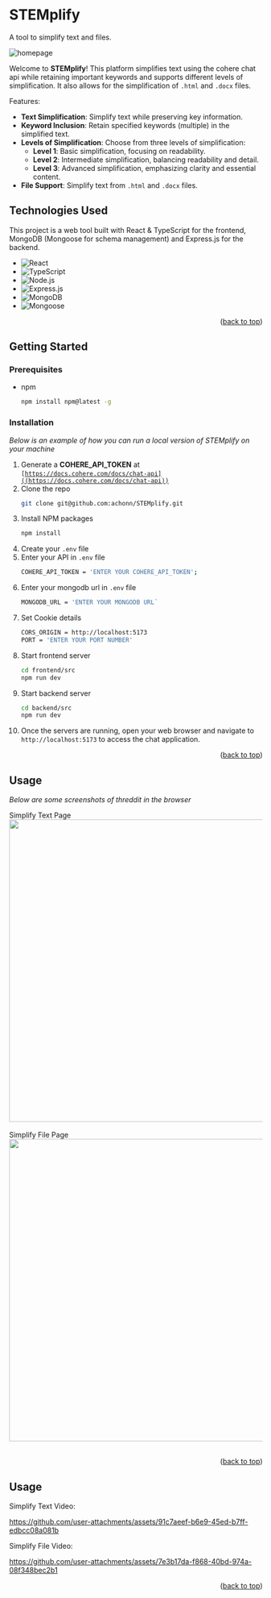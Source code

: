 <a id="readme-top"></a>

# STEMplify

A tool to simplify text and files.

![homepage](https://github.com/user-attachments/assets/91946117-d05a-4192-ab43-3a5630be1fce)

Welcome to **STEMplify**! This platform simplifies text using the cohere chat api while retaining important keywords and supports different levels of simplification. It also allows for the simplification of `.html` and `.docx` files.


Features:

- **Text Simplification**: Simplify text while preserving key information.
- **Keyword Inclusion**: Retain specified keywords (multiple) in the simplified text.
- **Levels of Simplification**: Choose from three levels of simplification:
  - **Level 1**: Basic simplification, focusing on readability.
  - **Level 2**: Intermediate simplification, balancing readability and detail.
  - **Level 3**: Advanced simplification, emphasizing clarity and essential content.
- **File Support**: Simplify text from `.html` and `.docx` files.

## Technologies Used

This project is a web tool built with React & TypeScript for the frontend, MongoDB (Mongoose for schema management) and Express.js for the backend.

- ![React](https://img.shields.io/badge/React-20232A?style=for-the-badge&logo=react&logoColor=61DAFB)
- ![TypeScript](https://img.shields.io/badge/TypeScript-007ACC?style=for-the-badge&logo=typescript&logoColor=white)
- ![Node.js](https://img.shields.io/badge/Node.js-339933?style=for-the-badge&logo=nodedotjs&logoColor=white)
- ![Express.js](https://img.shields.io/badge/Express.js-000000?style=for-the-badge&logo=express&logoColor=white)
- ![MongoDB](https://img.shields.io/badge/MongoDB-47A248?style=for-the-badge&logo=mongodb&logoColor=white)
- ![Mongoose](https://img.shields.io/badge/Mongoose-880000?style=for-the-badge&logo=mongoose&logoColor=white)


<p align="right">(<a href="#readme-top">back to top</a>)</p>

## Getting Started

### Prerequisites

* npm
  ```sh
  npm install npm@latest -g
  ```
### Installation

_Below is an example of how you can run a local version of STEMplify on your machine_

1. Generate a **COHERE_API_TOKEN** at <code>[https://docs.cohere.com/docs/chat-api]((https://docs.cohere.com/docs/chat-api))</code>
2. Clone the repo
   ```sh
   git clone git@github.com:achonn/STEMplify.git
   ```
3. Install NPM packages
   ```sh
   npm install
   ```
4. Create your <code>.env</code> file
5. Enter your API in `.env` file
   ```sh
   COHERE_API_TOKEN = 'ENTER YOUR COHERE_API_TOKEN';
   ```
6. Enter your mongodb url in `.env` file
   ```sh
   MONGODB_URL = 'ENTER YOUR MONGODB URL`
   ```
7. Set Cookie details
   ```sh
   CORS_ORIGIN = http://localhost:5173
   PORT = 'ENTER YOUR PORT NUMBER'
   ```
8. Start frontend server
   ```sh
   cd frontend/src
   npm run dev
   ```
9. Start backend server
    ```sh
    cd backend/src
    npm run dev
    ```
10. Once the servers are running, open your web browser and navigate to <code>http://localhost:5173</code> to access the chat application.
<p align="right">(<a href="#readme-top">back to top</a>)</p>




## Usage
_Below are some screenshots of threddit in the browser_
<div>
  Simplify Text Page<br>
  <img src="https://github.com/user-attachments/assets/19c574b6-81ae-43b9-944a-c36110c7b0c5" width="600">
</div>
<br>

<div>
  Simplify File Page<br>
  <img src="https://github.com/user-attachments/assets/2d311ce4-9977-43e6-9fd9-98340f443786" width="600">
</div>
<br>

<p align="right">(<a href="#readme-top">back to top</a>)</p>




## Usage

Simplify Text Video:


https://github.com/user-attachments/assets/91c7aeef-b6e9-45ed-b7ff-edbcc08a081b




Simplify File Video:


https://github.com/user-attachments/assets/7e3b17da-f868-40bd-974a-08f348bec2b1




<p align="right">(<a href="#readme-top">back to top</a>)</p>


